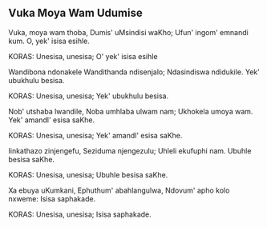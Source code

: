 ## Vuka Moya Wam Udumise

Vuka, moya wam thoba, Dumis' uMsindisi waKho;
Ufun' ingom' emnandi kum. O, yek' isisa esihle.

KORAS:
Unesisa, unesisa; O' yek' isisa esihle

Wandibona ndonakele Wandithanda ndisenjalo;
Ndasindiswa ndidukile. Yek' ubukhulu besisa.

KORAS:
Unesisa, unesisa; Yek' ubukhulu besisa.

Nob' utshaba lwandile, Noba umhlaba ulwam nam;
Ukhokela umoya wam. Yek' amandl' esisa saKhe.

KORAS:
Unesisa, unesisa; Yek' amandl' esisa saKhe.

Iinkathazo zinjengefu, Seziduma njengezulu;
Uhleli ekufuphi nam. Ubuhle besisa saKhe.

KORAS:
Unesisa, unesisa; Ubuhle besisa saKhe.

Xa ebuya uKumkani, Ephuthum' abahlangulwa,
Ndovum' apho kolo nxweme: Isisa saphakade.

KORAS:
Unesisa, unesisa; Isisa saphakade.

